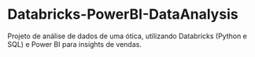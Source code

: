 # Databricks-PowerBI-DataAnalysis
Projeto de análise de dados de uma ótica, utilizando Databricks (Python e SQL) e Power BI para insights de vendas.

